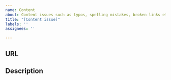 ```yaml
---
name: Content
about: Content issues such as typos, spelling mistakes, broken links etc.
title: "[Content issue]"
labels: ''
assignees: ''

---
```


## URL
<!--  URL on blog.dapr.io where the content appears -->

## Description
<!-- Describe the problem you see -->
